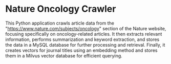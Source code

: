 # Nature Oncology Crawler

This Python application crawls article data from the "https://www.nature.com/subjects/oncology" section of the Nature website, focusing specifically on oncology-related articles. It then extracts relevant information, performs summarization and keyword extraction, and stores the data in a MySQL database for further processing and retrieval. Finally, it creates vectors for journal titles using an embedding method and stores them in a Milvus vector database for efficient querying.

